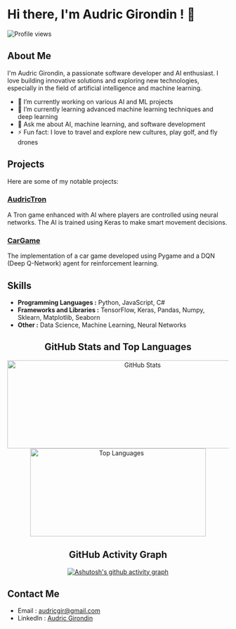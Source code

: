 # Hi there, I'm Audric Girondin ! 👋

![Profile views](https://komarev.com/ghpvc/?username=aaudric&style=for-the-badge&color=blue)

## About Me

I'm Audric Girondin, a passionate software developer and AI enthusiast. I love building innovative solutions and exploring new technologies, especially in the field of artificial intelligence and machine learning.

- 🔭 I’m currently working on various AI and ML projects
- 🌱 I’m currently learning advanced machine learning techniques and deep learning
- 💬 Ask me about AI, machine learning, and software development
- ⚡ Fun fact: I love to travel and explore new cultures, play golf, and fly drones

## Projects

Here are some of my notable projects:

### [AudricTron](https://github.com/aaudric/audricTron)
A Tron game enhanced with AI where players are controlled using neural networks. The AI is trained using Keras to make smart movement decisions.

### [CarGame](https://github.com/aaudric/CarGame)
The implementation of a car game developed using Pygame and a DQN (Deep Q-Network) agent for reinforcement learning. 

## Skills

- **Programming Languages :** Python, JavaScript, C#
- **Frameworks and Libraries :** TensorFlow, Keras, Pandas, Numpy, Sklearn, Matplotlib, Seaborn
- **Other :** Data Science, Machine Learning, Neural Networks

<div align="center">

## GitHub Stats and Top Languages
<p>
    <img width="600" height="200" src="https://github-readme-stats.vercel.app/api?username=aaudric&show_icons=true&hide_border=true" alt="GitHub Stats">
    <img width="400" height="200" src="https://github-readme-stats.vercel.app/api/top-langs/?username=aaudric&layout=compact" alt="Top Languages">
</p>

## GitHub Activity Graph

[![Ashutosh's github activity graph](https://github-readme-activity-graph.vercel.app/graph?username=aaudric&theme=react-dark)](https://github.com/ashutosh00710/github-readme-activity-graph)

</div>

## Contact Me

- Email : [audricgir@gmail.com](mailto:audricgir@gmail.com)
- LinkedIn : [Audric Girondin](https://www.linkedin.com/in/audric-girondin/)
